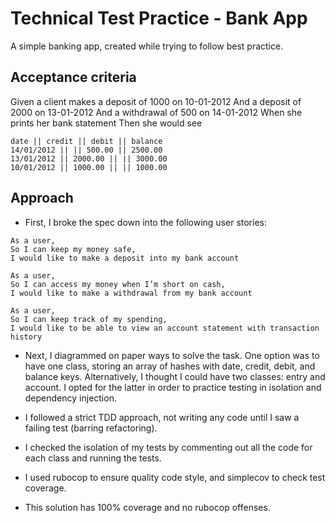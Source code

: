 # Technical Test Practice - Bank App

A simple banking app, created while trying to follow best practice.

## Acceptance criteria

Given a client makes a deposit of 1000 on 10-01-2012
And a deposit of 2000 on 13-01-2012
And a withdrawal of 500 on 14-01-2012
When she prints her bank statement
Then she would see

```
date || credit || debit || balance
14/01/2012 || || 500.00 || 2500.00
13/01/2012 || 2000.00 || || 3000.00
10/01/2012 || 1000.00 || || 1000.00
```

## Approach

* First, I broke the spec down into the following user stories:

```
As a user,
So I can keep my money safe,
I would like to make a deposit into my bank account

As a user,
So I can access my money when I’m short on cash,
I would like to make a withdrawal from my bank account

As a user,
So I can keep track of my spending,
I would like to be able to view an account statement with transaction history
```

* Next, I diagrammed on paper ways to solve the task. One option was to have one class, storing an array of hashes with date, credit, debit, and balance keys. Alternatively, I thought I could have two classes: entry and account. I opted for the latter in order to practice testing in isolation and dependency injection.

* I followed a strict TDD approach, not writing any code until I saw a failing test (barring refactoring).

* I checked the isolation of my tests by commenting out all the code for each class and running the tests.

* I used rubocop to ensure quality code style, and simplecov to check test coverage.

* This solution has 100% coverage and no rubocop offenses.
